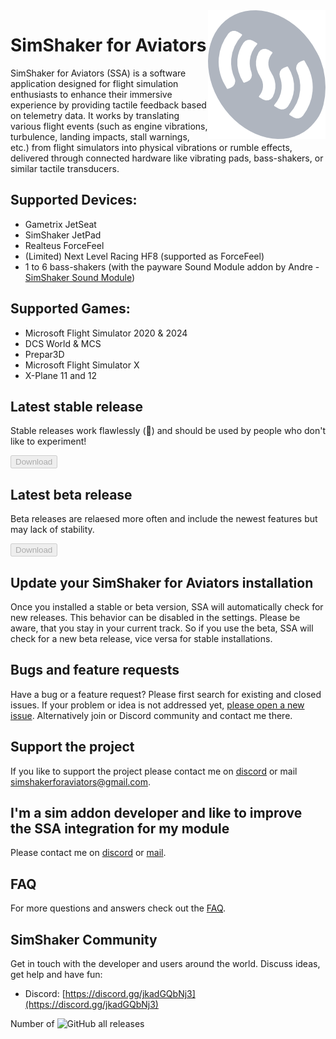 <img src="simshakerForAviatorsLogo_small.png" align="right" />

# SimShaker for Aviators

SimShaker for Aviators (SSA) is a software application designed for flight simulation enthusiasts to enhance their immersive experience by providing tactile feedback based on telemetry data. It works by translating various flight events (such as engine vibrations, turbulence, landing impacts, stall warnings, etc.) from flight simulators into physical vibrations or rumble effects, delivered through connected hardware like vibrating pads, bass-shakers, or similar tactile transducers.

## Supported Devices:
  - Gametrix JetSeat 
  - SimShaker JetPad 
  - Realteus ForceFeel 
  - (Limited)  Next Level Racing HF8 (supported as ForceFeel)
  - 1 to 6 bass-shakers (with the payware Sound Module addon by Andre - [SimShaker Sound Module](https://simshaker.com/software/general/sound/)) 

## Supported Games:
  - Microsoft Flight Simulator 2020 & 2024
  - DCS World & MCS
  - Prepar3D
  - Microsoft Flight Simulator X
  - X-Plane 11 and 12

## Latest stable release
Stable releases work flawlessly (&#129310;) and should be used by people who don't like to experiment!

<div id="stable-download-area">
  <button id="stable-download-button" class="button" disabled>Download</button>
  <div id="stable-release-info"></div> 
</div>

## Latest beta release
Beta releases are relaesed more often and include the newest features but may lack of stability.

<div id="beta-download-area">
  <button id="beta-download-button" class="button" disabled>Download</button>
  <div id="beta-release-info"></div>
</div>

## Update your SimShaker for Aviators installation
Once you installed a stable or beta version, SSA will automatically check for new releases. This behavior can be disabled in the settings. Please be aware, that you stay in your current track. So if you use the beta, SSA will check for a new beta release, vice versa for stable installations. 

## Bugs and feature requests
Have a bug or a feature request? Please first search for existing and closed issues. If your problem or idea is not addressed yet, [please open a new issue](https://github.com/SimShaker-for-Aviators/SimShaker-for-Aviators-Releases/issues). Alternatively join or Discord community and contact me there.

## Support the project
If you like to support the project please contact me on [discord](https://discord.gg/jkadGQbNj3) or mail [simshakerforaviators@gmail.com](mailto:simshakerforaviators@gmail.com).

## I'm a sim addon developer and like to improve the SSA integration for my module
Please contact me on [discord](https://discord.gg/jkadGQbNj3) or [mail](mailto:simshakerforaviators@gmail.com).

## FAQ
For more questions and answers check out the [FAQ](faq.md). 

## SimShaker Community
Get in touch with the developer and users around the world. Discuss ideas, get help and have fun:
  - Discord: [https://discord.gg/jkadGQbNj3](https://discord.gg/jkadGQbNj3)

Number of ![GitHub all releases](https://img.shields.io/github/downloads/SimShaker-for-Aviators/SimShaker-for-Aviators-Releases/total)